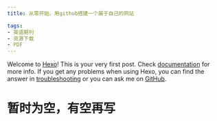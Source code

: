 ```yaml
---
title: 从零开始，用github搭建一个属于自己的网站

tags:
- 英语期刊
- 资源下载
- PDF
---
```

Welcome to [Hexo](https://hexo.io/)! This is your very first post. Check [documentation](https://hexo.io/docs/) for more info. If you get any problems when using Hexo, you can find the answer in [troubleshooting](https://hexo.io/docs/troubleshooting.html) or you can ask me on [GitHub](https://github.com/hexojs/hexo/issues).

# 暂时为空，有空再写


